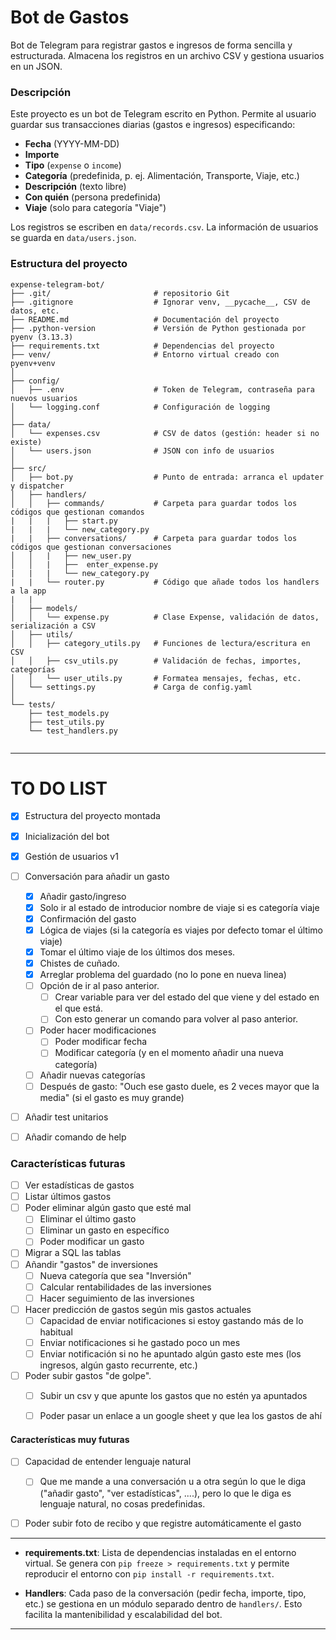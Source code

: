 # Bot de Gastos

Bot de Telegram para registrar gastos e ingresos de forma sencilla y estructurada. Almacena los registros en un archivo CSV y gestiona usuarios en un JSON.

### Descripción

Este proyecto es un bot de Telegram escrito en Python. Permite al usuario guardar sus transacciones diarias (gastos e ingresos) especificando:

* **Fecha** (YYYY-MM-DD)
* **Importe**
* **Tipo** (`expense` o `income`)
* **Categoría** (predefinida, p. ej. Alimentación, Transporte, Viaje, etc.)
* **Descripción** (texto libre)
* **Con quién** (persona predefinida)
* **Viaje** (solo para categoría "Viaje")

Los registros se escriben en `data/records.csv`. La información de usuarios se guarda en `data/users.json`.

### Estructura del proyecto

```
expense-telegram-bot/
├── .git/                       # repositorio Git
├── .gitignore                  # Ignorar venv, __pycache__, CSV de datos, etc.
├── README.md                   # Documentación del proyecto
├── .python-version             # Versión de Python gestionada por pyenv (3.13.3)
├── requirements.txt            # Dependencias del proyecto
├── venv/                       # Entorno virtual creado con pyenv+venv
│
├── config/
│   ├── .env                    # Token de Telegram, contraseña para nuevos usuarios
│   └── logging.conf            # Configuración de logging
│
├── data/
│   └── expenses.csv            # CSV de datos (gestión: header si no existe)
│   └── users.json              # JSON con info de usuarios
│
├── src/
│   ├── bot.py                  # Punto de entrada: arranca el updater y dispatcher
│   ├── handlers/
│   │   ├── commands/           # Carpeta para guardar todos los códigos que gestionan comandos
|   |   |   ├── start.py  
|   |   |   └── new_category.py 
|   |   ├── conversations/      # Carpeta para guardar todos los códigos que gestionan conversaciones
│   │   |   ├── new_user.py 
│   │   |   ├──  enter_expense.py    
|   |   |   └── new_category.py 
|   |   └── router.py           # Código que añade todos los handlers a la app
|   |
│   ├── models/
│   │   └── expense.py          # Clase Expense, validación de datos, serialización a CSV
│   ├── utils/
│   │   ├── category_utils.py   # Funciones de lectura/escritura en CSV
│   │   ├── csv_utils.py        # Validación de fechas, importes, categorías
│   │   └── user_utils.py       # Formatea mensajes, fechas, etc.
│   └── settings.py             # Carga de config.yaml
│
└── tests/
    ├── test_models.py
    ├── test_utils.py
    └── test_handlers.py


```

---

# TO DO LIST

- [x] Estructura del proyecto montada
- [x] Inicialización del bot
- [x] Gestión de usuarios v1
- [ ] Conversación para añadir un gasto
    - [x] Añadir gasto/ingreso
    - [x] Solo ir al estado de introducior nombre de viaje si es categoría viaje
    - [x] Confirmación del gasto
    - [x] Lógica de viajes (si la categoría es viajes por defecto tomar el último viaje)
    - [x] Tomar el último viaje de los últimos dos meses.
    - [x] Chistes de cuñado.
    - [x] Arreglar problema del guardado (no lo pone en nueva linea)
    - [ ] Opción de ir al paso anterior.
        - [ ] Crear variable para ver del estado del que viene y del estado en el que está.
        - [ ] Con esto generar un comando para volver al paso anterior.
    - [ ] Poder hacer modificaciones
        - [ ] Poder modificar fecha
        - [ ] Modificar categoría (y en el momento añadir una nueva categoría)
    - [ ] Añadir nuevas categorías
    - [ ] Después de gasto: "Ouch ese gasto duele, es 2 veces mayor que la media" (si el gasto es muy grande)
- [ ] Añadir test unitarios
- [ ] Añadir comando de help


### Características futuras

- [ ] Ver estadísticas de gastos
- [ ] Listar últimos gastos
- [ ] Poder eliminar algún gasto que esté mal 
    - [ ] Eliminar el último gasto
    - [ ] Eliminar un gasto en específico
    - [ ] Poder modificar un gasto
- [ ] Migrar a SQL las tablas
- [ ] Añandir "gastos" de inversiones
    - [ ] Nueva categoría que sea "Inversión"
    - [ ] Calcular rentabilidades de las inversiones
    - [ ] Hacer seguimiento de las inversiones
- [ ] Hacer predicción de gastos según mis gastos actuales
    - [ ] Capacidad de enviar notificaciones si estoy gastando más de lo habitual
    - [ ] Enviar notificaciones si he gastado poco un mes
    - [ ] Enviar notificación si no he apuntado algún gasto este mes (los ingresos, algún gasto recurrente, etc.)
- [ ] Poder subir gastos "de golpe".
    - [ ] Subir un csv y que apunte los gastos que no estén ya apuntados
    - [ ] Poder pasar un enlace a un google sheet y que lea los gastos de ahí


#### Características muy futuras
 
- [ ] Capacidad de entender lenguaje natural
    - [ ] Que me mande a una conversación u a otra según lo que le diga ("añadir gasto", "ver estadísticas", ....), pero lo que le diga es lenguaje natural, no cosas predefinidas.
- [ ] Poder subir foto de recibo y que registre automáticamente el gasto


---
* **requirements.txt**: Lista de dependencias instaladas en el entorno virtual. Se genera con `pip freeze > requirements.txt` y permite reproducir el entorno con `pip install -r requirements.txt`.

* **Handlers**: Cada paso de la conversación (pedir fecha, importe, tipo, etc.) se gestiona en un módulo separado dentro de `handlers/`. Esto facilita la mantenibilidad y escalabilidad del bot.


---

